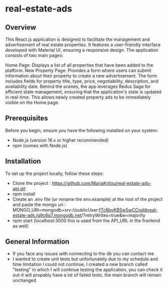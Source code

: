 # real-estate-ads

## Overview

This React.js application is designed to facilitate the management and advertisement of real estate properties. It features a user-friendly interface developed with Material UI, ensuring a responsive design. The application consists of two main pages:

Home Page: Displays a list of all properties that have been added to the platform.
New Property Page: Provides a form where users can submit information about their property to create a new advertisement. The form includes fields for property title, type, price, negotiability, description, and availability date.
Behind the scenes, the app leverages Redux Saga for efficient state management, ensuring that the application's state is updated in real-time. This allows newly created property ads to be immediately visible on the Home page.

## Prerequisites

Before you begin, ensure you have the following installed on your system:
- Node.js (version 16.x or higher recommended)
- npm (comes with Node.js)
  
## Installation

To set up the project locally, follow these steps:

- Clone the project : https://github.com/MariaKritou/real-estate-ads-api.git
- npm install
- Create an .env file (or rename the env.example) at the root of the project and paste the mongo uri : MONGO_URI=mongodb+srv://publicUser:fTc8bvKBSw5wCCnd@real-estate-ads.ig9c6q7.mongodb.net/?retryWrites=true&w=majority
- npm start (localhost:3000 this is used from the API_URL in the frontend as well)

## General Information

- If you face any issues with connecting to the db you can contact me 
- I wanted to create unit tests but unfortunately due to my schedule and time limitation I could not continue, I created a new branch called "testing" in which I will continue testing the application, you can check it out-it will propably have a lot of failed tests, the main branch will remain unchanged.


